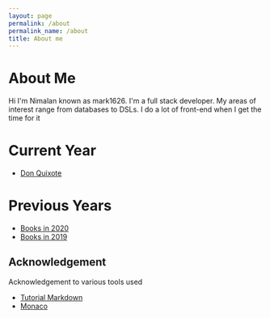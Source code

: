 ```yaml
---
layout: page
permalink: /about
permalink_name: /about
title: About me
---
```


# About Me

Hi I'm Nimalan known as mark1626. I'm a full stack developer. My areas 
of interest range from databases to DSLs. I do a lot of front-end when I get 
the time for it

# Current Year

- [Don Quixote](https://standardebooks.org/ebooks/miguel-de-cervantes-saavedra/don-quixote/john-ormsby)

# Previous Years

- [Books in 2020](/books/2020)
- [Books in 2019](/books/2019)

## Acknowledgement

Acknowledgement to various tools used

- [Tutorial Markdown](https://github.com/tholman/tutorial-markdown)
- [Monaco](https://github.com/Microsoft/vscode/blob/master/LICENSE.txt)
